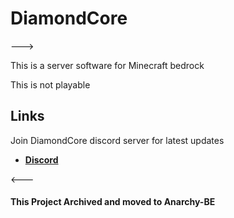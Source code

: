# DiamondCore

--->

This is a server software for Minecraft bedrock

This is not playable

## Links
Join DiamondCore discord server for latest updates

* __[Discord](https://discord.gg/SWZKcPBmpD)__

<---

#### This Project Archived and moved to Anarchy-BE
